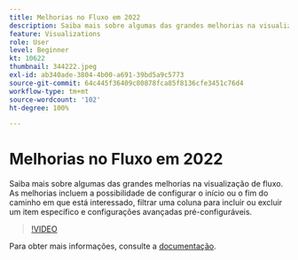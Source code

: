 ```yaml
---
title: Melhorias no Fluxo em 2022
description: Saiba mais sobre algumas das grandes melhorias na visualização de fluxo. As melhorias incluem a possibilidade de configurar o início ou o fim do caminho em que está interessado, filtrar uma coluna para incluir ou excluir um item específico e configurações avançadas pré-configuráveis.
feature: Visualizations
role: User
level: Beginner
kt: 10622
thumbnail: 344222.jpeg
exl-id: ab340ade-3804-4b00-a691-39bd5a9c5773
source-git-commit: 64c445f36409c80878fca85f8136cfe3451c76d4
workflow-type: tm+mt
source-wordcount: '102'
ht-degree: 100%

---
```


# Melhorias no Fluxo em 2022

Saiba mais sobre algumas das grandes melhorias na visualização de fluxo. As melhorias incluem a possibilidade de configurar o início ou o fim do caminho em que está interessado, filtrar uma coluna para incluir ou excluir um item específico e configurações avançadas pré-configuráveis.

>[!VIDEO](https://video.tv.adobe.com/v/344222/?quality=12&learn=on)

Para obter mais informações, consulte a [documentação](https://experienceleague.adobe.com/docs/analytics/analyze/analysis-workspace/visualizations/flow/create-flow.html?lang=pt-BR).
